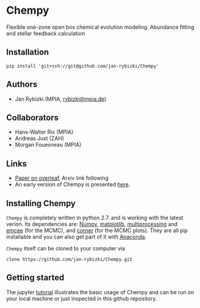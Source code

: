# Chempy
Flexible one-zone open box chemical evolution modeling. Abundance fitting and stellar feedback calculation

## Installation

```
pip install 'git+ssh://git@github.com/jan-rybizki/Chempy'
```

## Authors
- Jan Rybizki (MPIA, rybizki@mpia.de)

## Collaborators
- Hans-Walter Rix (MPIA)
- Andreas Just (ZAH)
- Morgan Fouesneau (MPIA)

## Links
- [Paper on overleaf](https://www.overleaf.com/read/jypbdqqqrdnp), Arxiv link following
- An early version of Chempy is presented [here](http://nbn-resolving.de/urn:nbn:de:bsz:16-heidok-199349).

## Installing Chempy
``Chempy`` is completely written in python 2.7. and is working with the latest verion. Its dependencies are: [Numpy](http://numpy.scipy.org/), [matplotlib](http://matplotlib.sourceforge.net/), [multiprocessing](https://docs.python.org/2/library/multiprocessing.html#module-multiprocessing) and [emcee](http://dan.iel.fm/emcee/current/) (for the MCMC), and [corner](http://corner.readthedocs.io/en/latest/) (for the MCMC plots). They are all pip installable and you can also get part of it with [Anaconda](https://www.continuum.io/downloads).

``Chempy`` itself can be cloned to your computer via
```
clone https://github.com/jan-rybizki/Chempy.git
```
## Getting started
The jupyter [tutorial](https://github.com/jan-rybizki/Chempy/tree/master/tutorials) illustrates the basic usage of Chempy and can be run on your local machine or just inspected in this github repository.
